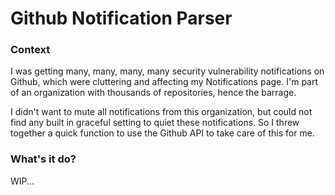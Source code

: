 # Github Notification Parser

### Context

I was getting many, many, many, many security vulnerability notifications on Github, which were cluttering and affecting my Notifications page. I'm part of an organization with thousands of repositories, hence the barrage. 

I didn't want to mute all notifications from this organization, but could not find any built in graceful setting to quiet these notifications. So I threw together a quick function to use the Github API to take care of this for me. 

### What's it do?

WIP...